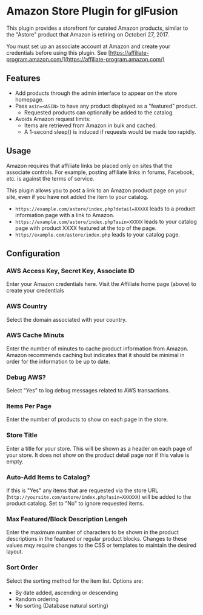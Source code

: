 # Amazon Store Plugin for glFusion
This plugin provides a storefront for curated Amazon products, similar to
the "Astore" product that Amazon is retiring on Octoberi 27, 2017.

You must set up an associate account at Amazon and create your credentials before using this plugin.
See [https://affiliate-program.amazon.com/](https://affiliate-program.amazon.com/)

## Features
  * Add products through the admin interface to appear on the store homepage.
  * Pass `asin=<ASIN>` to have any product displayed as a "featured" product.
    * Requested products can optionally be added to the catalog.
  * Avoids Amazon request limits:
    * Items are retrieved from Amazon in bulk and cached.
    * A 1-second sleep() is induced if requests would be made too rapidly.

## Usage
Amazon requires that affiliate links be placed only on sites that the associate controls.
For example, posting affiliate links in forums, Facebook, etc. is against the terms of service.

This plugin allows you to post a link to an Amazon product page on your site, even if you have
not added the item to your catalog.
  * `https://example.com/astore/index.php?detail=XXXXX` leads to a product information page with
a link to Amazon.
  * `https://example.com/astore/index.php?asin=XXXXX` leads to your catalog page with product XXXX
featured at the top of the page.
  * `https//example.com/astore/index.php` leads to your catalog page.

## Configuration
### AWS Access Key, Secret Key, Associate ID
Enter your Amazon credentials here. Visit the Affiliate home page (above) to create your credentials

### AWS Country
Select the domain associated with your country.

### AWS Cache Minuts
Enter the number of minutes to cache product information from Amazon.
Amazon recommends caching but indicates that it should be minimal in order for
the information to be up to date.

### Debug AWS?
Select &quot;Yes&quot; to log debug messages related to AWS transactions.

### Items Per Page
Enter the number of products to show on each page in the store.

### Store Title
Enter a title for your store. This will be shown as a header on each page of
your store. It does not show on the product detail page nor if this value is
empty.

### Auto-Add Items to Catalog?
If this is &quot;Yes&quot; any items that are requested via the store URL
(`http://yoursite.com/astore/index.php?asin=XXXXXX`) will be added to the
product catalog. Set to &quot;No&quot; to ignore requested items.

### Max Featured/Block Description Lengeh
Enter the maximum number of characters to be shown in the product descriptions
in the featured or regular product blocks. Changes to these values mqy require changes to the CSS or templates to maintain the desired layout.

### Sort Order
Select the sorting method for the item list. Options are:
  * By date added, ascending or descending
  * Random ordering
  * No sorting (Database natural sorting)
